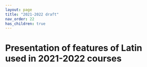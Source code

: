 ```yaml
---
layout: page
title: "2021-2022 draft"
nav_order: 22
has_children: true
---
```


# Presentation of features of Latin used in 2021-2022 courses
